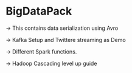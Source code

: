 # BigDataPack

-> This contains data serialization using Avro

-> Kafka Setup and Twittere streaming as Demo

-> Different Spark functions.

-> Hadoop Cascading level up guide
